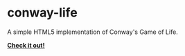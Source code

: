 # conway-life
A simple HTML5 implementation of Conway's Game of Life.

**[Check it out!](https://hmadisonturner.github.io/conway-life)**
